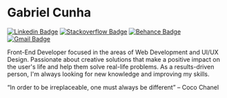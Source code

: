 # Gabriel Cunha

[![Linkedin Badge](https://img.shields.io/badge/-LinkedIn-0F3772?style=flat-square&logo=Linkedin&logoColor=white&link=https://www.linkedin.com/in/gabrielllcunha/)](https://www.linkedin.com/in/gabrielllcunha/)
[![Stackoverflow Badge](https://img.shields.io/badge/-StackOverflow-0F3772?style=flat-square&logo=Stackoverflow&logoColor=white&link=https://stackoverflow.com/users/14464501/gabriel-cunha)](https://stackoverflow.com/users/14464501/gabriel-cunha) 
[![Behance Badge](https://img.shields.io/badge/-Behance-0F3772?style=flat-square&logo=Behance&logoColor=white&link=https://www.behance.net/gabrielllcunha)](https://www.behance.net/gabrielllcunha) 
[![Gmail Badge](https://img.shields.io/badge/-gabrielcunhasantos01@gmail.com-0F3772?style=flat-square&logo=Gmail&logoColor=white&link=mailto:gabrielcunhasantos01@gmail.com)](mailto:gabrielcunhasantos01@gmail.com)

Front-End Developer focused in the areas of Web Development and UI/UX Design. Passionate about creative solutions that make a positive impact on the user's life and help them solve real-life problems. As a results-driven person, I'm always looking for new knowledge and improving my skills.

“In order to be irreplaceable, one must always be different” – Coco Chanel
